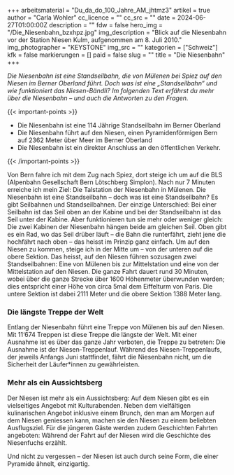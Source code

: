 +++
arbeitsmaterial = "Du_da_do_100_Jahre_AM_jhtmz3"
artikel = true
author = "Carla Wohler"
cc_licence = ""
cc_src = ""
date = 2024-06-27T01:00:00Z
description = ""
fdw = false
hero_img = "/Die_Niesenbahn_bzxhpz.jpg"
img_description = "Blick auf die Niesenbahn vor der Station Niesen Kulm, aufgenommen am 8. Juli 2010."
img_photographer = "KEYSTONE"
img_src = ""
kategorien = ["Schweiz"]
kfk = false
markierungen = []
paid = false
slug = ""
title = "Die Niesenbahn"
+++

_Die Niesenbahn ist eine Standseilbahn, die von Mülenen bei Spiez auf den Niesen im Berner Oberland führt. Doch was ist eine „Standseilbahn“ und wie funktioniert das Niesen-Bändli? Im folgenden Text erfährst du mehr über die Niesenbahn – und auch die Antworten zu den Fragen._

{{< important-points >}}

<ul>

<li>Die Niesenbahn ist eine 114 Jährige Standseilbahn im Berner Oberland</li>

<li>Die Niesenbahn führt auf den Niesen, einen Pyramidenförmigen Bern auf 2362 Meter über Meer im Berner Oberland</li>

<li>Die Niesenbahn ist ein direkter Anschluss an den öffentlichen Verkehr.</li>

</ul>

{{< /important-points >}}

Von Bern fahre ich mit dem Zug nach Spiez, dort steige ich um auf die BLS (Alpenbahn Gesellschaft Bern Lötschberg Simplon). Nach nur 7 Minuten erreiche ich mein Ziel: Die Talstation der Niesenbahn in Mülenen. Die Niesenbahn ist eine Standseilbahn – doch was ist eine Standseilbahn? Es gibt Seilbahnen und Standseilbahnen. Der einzige Unterschied: Bei einer Seilbahn ist das Seil oben an der Kabine und bei der Standseilbahn ist das Seil unter der Kabine. Aber funktionieren tun sie mehr oder weniger gleich: Die zwei Kabinen der Niesenbahn hängen beide am gleichen Seil. Oben gibt es ein Rad, wo das Seil drüber läuft – die Bahn die runterfährt, zieht jene die hochfährt nach oben – das heisst im Prinzip ganz einfach.
Um auf den Niesen zu kommen, steige ich in der Mitte um – von der unteren auf die obere Sektion. Das heisst, auf den Niesen führen sozusagen zwei Standseilbahnen: Eine von Mülenen bis zur Mittelstation und eine von der Mittelstation auf den Niesen.
Die ganze Fahrt dauert rund 30 Minuten, wobei über die ganze Strecke über 1600 Höhenmeter überwunden werden; dies entspricht einer Höhe von circa 5mal dem Eiffelturm von Paris. Die untere Sektion ist dabei 2111 Meter und die obere Sektion 1388 Meter lang.

### Die längste Treppe der Welt

Entlang der Niesenbahn führt eine Treppe von Mülenen bis auf den Niesen. Mit 11‘674 Treppen ist diese Treppe die längste der Welt. Mit einer Ausnahme ist es über das ganze Jahr verboten, die Treppe zu betreten: Die Ausnahme ist der Niesen-Treppenlauf.
Während des Niesen-Treppenlaufs, der jeweils Anfangs Juni stattfindet, fährt die Niesenbahn nicht, um die Sicherheit der Läufer*innen zu gewährleisten.

### Mehr als ein Aussichtsberg

Der Niesen ist mehr als ein Aussichtsberg: Auf dem Niesen gibt es ein vielseitiges Angebot mit Kulturabenden. Neben dem vielfältigen kulinarischen Angebot inklusive einem Brunch, den man am Morgen auf dem Niesen geniessen kann, machen sie den Niesen zu einem beliebten Ausflugsziel. Für die jüngeren Gäste werden zudem Geschichten Fahrten angeboten: Während der Fahrt auf der Niesen wird die Geschichte des Niesenfuchs erzählt.

Und nicht zu vergessen – der Niesen ist auch durch seine Form, die einer Pyramide ähnelt, einzigartig.
